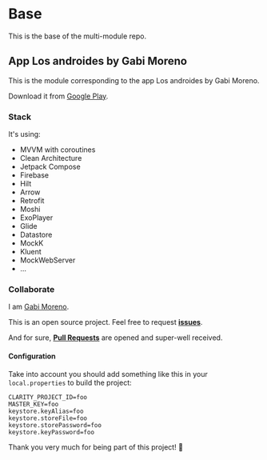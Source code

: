# Base
This is the base of the multi-module repo.

## App Los androides by Gabi Moreno
This is the module corresponding to the app Los androides by Gabi Moreno.

Download it from [Google Play](https://gabimoreno.soy/app).

### Stack
It's using:

- MVVM with coroutines
- Clean Architecture
- Jetpack Compose
- Firebase
- Hilt
- Arrow
- Retrofit
- Moshi
- ExoPlayer
- Glide
- Datastore
- MockK
- Kluent
- MockWebServer
- ...

### Collaborate
I am [Gabi Moreno](https://gabimoreno.soy).

This is an open source project. Feel free to request **[issues](https://github.com/soygabimoreno/Base/issues)**.

And for sure, **[Pull Requests](https://github.com/soygabimoreno/Base/pulls)** are opened and super-well received.

#### Configuration
Take into account you should add something like this in your `local.properties` to build the
project:

```
CLARITY_PROJECT_ID=foo
MASTER_KEY=foo
keystore.keyAlias=foo
keystore.storeFile=foo
keystore.storePassword=foo
keystore.keyPassword=foo
```

Thank you very much for being part of this project! 🤗

